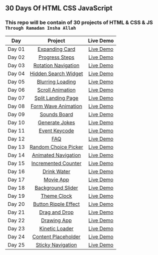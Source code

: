 ## 30 Days Of HTML CSS JavaScript

### This repo will be contain of 30 projects of HTML &amp; CSS &amp; JS `Through Ramadan Insha Allah`

|  Day  |            Project             | Live Demo |
| :-: | :----------------------------: | :-------: |
| Day 01  |       [Expanding Card](https://github.com/ashrafemad097/30-Days-Of-HTML-CSS-JavaScript/tree/main/Day%2001%20-%20Expanding%20Cards)       | [Live Demo](https://expandiing-cards.netlify.app/)  |
| Day 02  |       [Progress Steps](https://github.com/ashrafemad097/30-Days-Of-HTML-CSS-JavaScript/tree/main/Day%2002%20-%20Progress%20Steps)       | [Live Demo](https://progres-steps.netlify.app/)  |
| Day 03  |       [Rotation Navigation](https://github.com/ashrafemad097/30-Days-Of-HTML-CSS-JavaScript/tree/main/Day%2003%20-%20Rotating%20Navigation)       | [Live Demo](https://rotation-navigation.netlify.app/)  |
| Day 04  |       [Hidden Search Widget](https://github.com/ashrafemad097/30-Days-Of-HTML-CSS-JavaScript/tree/main/Day%2004%20-%20Hidden%20Search%20Widget)       | [Live Demo](https://search-hidden-widget.netlify.app/)  |
| Day 05  |       [Blurring Loading](https://github.com/ashrafemad097/30-Days-Of-HTML-CSS-JavaScript/tree/main/Day%2005%20-%20Blurry%20Loading)       | [Live Demo](https://blurr-loading.netlify.app/)  |
| Day 06  |       [Scroll Animation](https://github.com/ashrafemad097/30-Days-Of-HTML-CSS-JavaScript/tree/main/Day%2006%20-%20Scroll%20Animation)       | [Live Demo](https://scroll-aniimation.netlify.app/)  |
| Day 07  |       [Split Landing Page](https://github.com/ashrafemad097/30-Days-Of-HTML-CSS-JavaScript/tree/main/Day%2007%20-%20Split%20Landing%20Page)       | [Live Demo](https://split-landing-pagee.netlify.app/)  |
| Day 08  |       [Form Wave Animation](https://github.com/ashrafemad097/30-Days-Of-HTML-CSS-JavaScript/tree/main/Day%2008%20-%20Form%20Wave%20Animation)       | [Live Demo](https://form-wave-aniimation.netlify.app/)  |
| Day 09  |       [Sounds Board](https://github.com/ashrafemad097/30-Days-Of-HTML-CSS-JavaScript/tree/main/Day%2009%20-%20Sound%20Board)       | [Live Demo](https://sound-b0ard.netlify.app/)  |
| Day 10  |       [Generate Jokes](https://github.com/ashrafemad097/30-Days-Of-HTML-CSS-JavaScript/tree/main/Day%2010%20-%20Dad%20Jokes)       | [Live Demo](https://generate-dad-joke.netlify.app/)  |
| Day 11  |       [Event Keycode](https://github.com/ashrafemad097/30-Days-Of-HTML-CSS-JavaScript/tree/main/Day%2011%20-%20Event%20KeyCodes)       | [Live Demo](https://event-keycodee.netlify.app/)  |
| Day 12  |       [FAQ](https://github.com/ashrafemad097/30-Days-Of-HTML-CSS-JavaScript/tree/main/Day%2012%20-%20FAQ%20Collapse)       | [Live Demo](https://faqq-collapse.netlify.app/)  |
| Day 13  |       [Random Choice Picker](https://github.com/ashrafemad097/30-Days-Of-HTML-CSS-JavaScript/tree/main/Day%2013%20-%20Random%20Choice%20Picker)       | [Live Demo](https://random-choicee-picker.netlify.app/)  |
| Day 14  |       [Animated Navigation](https://github.com/ashrafemad097/30-Days-Of-HTML-CSS-JavaScript/tree/main/Day%2014%20-%20Animated%20Navigation)       | [Live Demo](https://animateed-navigation.netlify.app/)  |
| Day 15  |       [Incremented Counter](https://github.com/ashrafemad097/30-Days-Of-HTML-CSS-JavaScript/tree/main/Day%2015%20-%20IncrementingCounter)       | [Live Demo](https://incremented-counter.netlify.app/)  |
| Day 16  |       [Drink Water](https://github.com/ashrafemad097/30-Days-Of-HTML-CSS-JavaScript/tree/main/Day%2016%20-%20Drink%20Water)       | [Live Demo](https://drink-watter.netlify.app/)  |
| Day 17  |       [Movie App](https://github.com/ashrafemad097/30-Days-Of-HTML-CSS-JavaScript/tree/main/Day%2017%20-%20Movie%20App)       | [Live Demo](https://moviiee-app.netlify.app/)  |
| Day 18  |       [Background Slider](https://github.com/ashrafemad097/30-Days-Of-HTML-CSS-JavaScript/tree/main/Day%2018%20-%20Background%20Slider)       | [Live Demo](https://background-sliider.netlify.app/)  |
| Day 19  |       [Theme Clock](https://github.com/ashrafemad097/30-Days-Of-HTML-CSS-JavaScript/tree/main/Day%2019%20-%20Theme%20Clock)       | [Live Demo](https://theme-cloock.netlify.app/)  |
| Day 20  |       [Button Ripple Effect](https://github.com/ashrafemad097/30-Days-Of-HTML-CSS-JavaScript/tree/main/Day%2020%20-%20Button%20Ripple%20Effect_)       | [Live Demo](https://button-riipple-effect.netlify.app/)  |
| Day 21  |       [Drag and Drop](https://github.com/ashrafemad097/30-Days-Of-HTML-CSS-JavaScript/tree/main/Day%2021%20-%20Drag%20N%20Drop)       | [Live Demo](https://dragg-and-drop.netlify.app/)  |
| Day 22  |       [Drawing App](https://github.com/ashrafemad097/30-Days-Of-HTML-CSS-JavaScript/tree/main/Day%2022%20-%20Drawing%20App)       | [Live Demo](https://drawiing-app.netlify.app/)  |
| Day 23  |       [Kinetic Loader](https://github.com/ashrafemad097/30-Days-Of-HTML-CSS-JavaScript/tree/main/Day%2023%20-%20Kinetic%20CSS%20Loader)       | [Live Demo](https://kinetic-looader.netlify.app/)  |
| Day 24  |       [Content Placeholder](https://github.com/ashrafemad097/30-Days-Of-HTML-CSS-JavaScript/tree/main/Day%2024%20-%20%20ContentPlaceholder)       | [Live Demo](https://content-placeholdeer.netlify.app/)  |
| Day 25  |       [Sticky Navigation](https://github.com/ashrafemad097/30-Days-Of-HTML-CSS-JavaScript/tree/main/Day%2025%20-%20Sticky%20Navbar)       | [Live Demo](https://stiicky-navigation.netlify.app/)  |
